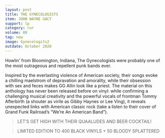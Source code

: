 ```yaml
---
layout: post
title: THE GYNECOLOGISTS
item: JOHN WAYNE GACY
support: lp
category: rur
volume: 88
tag: new
image: Gynecologits2
outdate: October 2020
---
```


Howlin’ from Bloomington, Indiana, The Gynecologists were probably one of the most outrageous and repellent punk bands ever.

Inspired by the everlasting violence of American society, their songs evoke a chilling maelstrom of depravation and amorality, while their obsession with sex and feces makes GG Allin look like a priest. The material on this anthology has never been released before on vinyl: while confirming a challenging musical creativity and the powerful vocals of frontman Tommy Afterbirth (a shouter as virile as Gibby Haynes or Lee Ving), it reveals unexpected links with American classic rock (take a listen to their cover of Grand Funk Railroad’s “We’re An American Band”).

> LET’S GET HIGH WITH THEIR QUAALUDES AND BEER COCKTAIL!

> LIMITED EDITION TO 400 BLACK VINYLS + 50 BLOODY SPLATTERED
